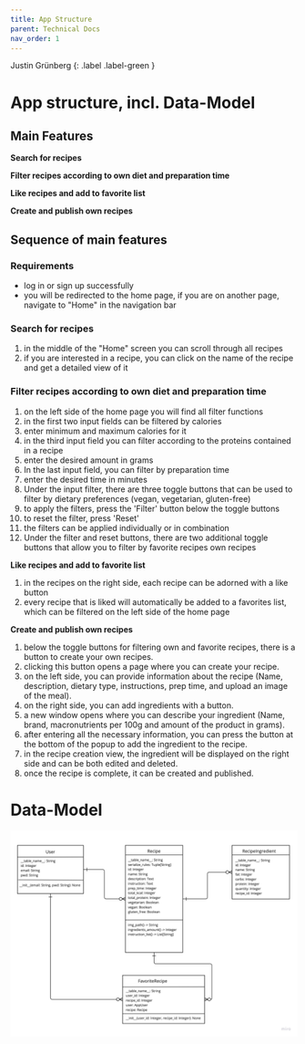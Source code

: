 ```yaml
---
title: App Structure
parent: Technical Docs
nav_order: 1
---
```


Justin Grünberg {: .label .label-green }

# App structure, incl. Data-Model

## Main Features

**Search for recipes**

**Filter recipes according to own diet and preparation time**

**Like recipes and add to favorite list**

**Create and publish own recipes**

## Sequence of main features

### Requirements

- log in or sign up successfully 
- you will be redirected to the home page, if you are on another page, navigate to "Home" in the navigation bar

### Search for recipes

1. in the middle of the "Home" screen you can scroll through all recipes
2. if you are interested in a recipe, you can click on the name of the recipe and get a detailed view of it

### Filter recipes according to own diet and preparation time

1. on the left side of the home page you will find all filter functions 
2. in the first two input fields can be filtered by calories 
3. enter minimum and maximum calories for it 
4. in the third input field you can filter according to the proteins contained in a recipe 
5. enter the desired amount in grams 
6. In the last input field, you can filter by preparation time 
7. enter the desired time in minutes 
8. Under the input filter, there are three toggle buttons that can be used to filter by dietary preferences (vegan, vegetarian, gluten-free)
9. to apply the filters, press the 'Filter' button below the toggle buttons 
10. to reset the filter, press 'Reset' 
11. the filters can be applied individually or in combination 
12. Under the filter and reset buttons, there are two additional toggle buttons that allow you to filter by favorite recipes own recipes

**Like recipes and add to favorite list**

1. in the recipes on the right side, each recipe can be adorned with a like button 
2. every recipe that is liked will automatically be added to a favorites list, which can be filtered on the left side of the home page

**Create and publish own recipes**

1. below the toggle buttons for filtering own and favorite recipes, there is a button to create your own recipes. 
2. clicking this button opens a page where you can create your recipe. 
3. on the left side, you can provide information about the recipe (Name, description, dietary type, instructions, prep time, and upload an image of the meal). 
4. on the right side, you can add ingredients with a button. 
5. a new window opens where you can describe your ingredient (Name, brand, macronutrients per 100g and amount of the product in grams). 
6. after entering all the necessary information, you can press the button at the bottom of the popup to add the ingredient to the recipe. 
7. in the recipe creation view, the ingredient will be displayed on the right side and can be both edited and deleted. 
8. once the recipe is complete, it can be created and published.

# Data-Model

![UML](../assets/images/UML.jpg)






